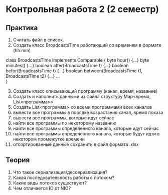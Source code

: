 # Контрольная работа 2 (2 семестр)

## Практика

1. Считать файл в список.
2. Создать класс BroadcastsTime работающий со временем в формате (hh:mm)

class BroadcastsTime implements Comparable {
    byte hour() {...}
    byte minutes() {...}
    boolean after(BroadcastsTime t) {...}
    boolean befor(BroadcastsTime t) {...}
    boolean between(BroadcastsTime t1, BroadcastsTime t2) {...}
    ...    
}

3. Создать класс описывающий программу (канал, время, название)
4. Создать и наполнить данными из файла структуру Map<время, List<программа>>
5. Создать List<программа> со всеми программами всех каналов
6. вывести все программы в порядке возрастания канал, время показа
7. вывести все программы, которые идут сейчас
8. найти все программы по некоторому названию
9. найти все программы определенного канала, которые идут сейчас
10. найти все программы определенного канала, которые будут идти в некотором промежутке времени
11. отсортированные данные сохранить в файл формата .xlsx 

## Теория

1. Что такое сериализация/дессериализация?
2. Какая последовательность работы с потоком?
3. Какие виды потоков существуют?
4. Чем отличается IO от NIO?
